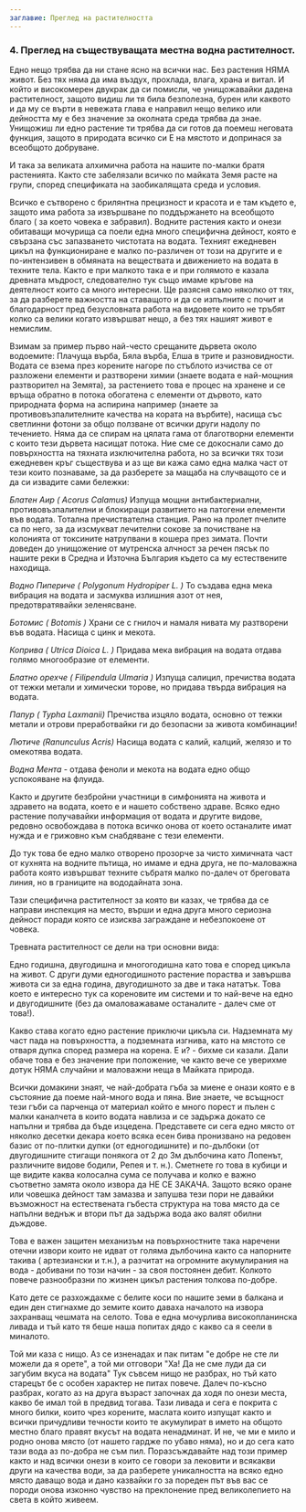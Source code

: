 ```yaml
---
заглавие: Преглед на растителността
---
```

### 4. Преглед на съществуващата местна водна растителност.
Едно нещо трябва да ни стане ясно на всички нас. Без растения НЯМА живот. Без тях няма да има въздух, прохлада, влага, храна и витал. И който и високомерен двукрак да си помисли, че унищожавайки дадена растителност, защото видиш ли тя била безполезна, бурен или каквото и да му се върти в невежата глава е направил нещо велико или дейността му е без значение за околната среда трябва да знае. Унищожиш ли едно растение ти трябва да си готов да поемеш неговата функция, защото в природата всичко си Е на мястото и допринася за всеобщото добруване. 

И така за великата алхимична работа на нашите по-малки братя растенията. Както сте забелязали всичко по майката Земя расте на групи, според спецификата на заобикалящата среда и условия. 

Всичко е сътворено с брилянтна прецизност и красота и е там където е, защото има работа за извършване по поддържането на всеобщото благо ( за което човека е забравил). Водните растения както и онези обитаващи мочурища са поели една много специфична  дейност, която е свързана със запазването чистотата на водата. Техният ежедневен цикъл на функциониране е малко по-различен от този на другите и е по-интензивен в обмяната на веществата и движението на водата в техните тела. 
Както е при малкото така е и при голямото е казала древната мъдрост, следователно тук също имаме кръгове на деятелност които са много интересни. Ще разясня само няколко от тях, за да разберете важността на ставащото и да се изпълните с почит и благодарност пред безусловната работа на видовете които не тръбят колко са велики когато извършват нещо, а без тях нашият живот е немислим. 

Взимам за пример първо най-често срещаните дървета около водоемите: Плачуща върба, Бяла върба, Елша в трите и разновидности. Водата се взема през корените нагоре по стъблото изчиства се от разложени елементи и разтворени химии (знаете водата е най-мощния разтворител на Земята), за растението това е процес на хранене и се връща обратно в потока обогатена с елементи от дървото, като природната форма на аспирина например (знаете за противовъзпалителните качества на кората на върбите), насища със светлинни фотони за общо ползване от всички други надолу по течението. Няма да се спирам на цялата гама от благотворни елементи с които тези дървета насищат потока. Ние сме се докоснали само до повърхността на тяхната изключителна работа, но за всички тях този ежедневен кръг съществува и аз ще ви кажа само една малка част от тези които познаваме, за да разберете за мащаба на случващото се и да си извадите сами бележки: 

*Блатен Аир ( Acorus Calamus)* Изпуща мощни антибактериални, противовъзпалителни и блокиращи развитието на патогени елементи във водата. Тотална пречиствателна станция. Рано на пролет пчелите са по него, за да изсмукват лечителни сокове за почистване на колонията от токсините натрупвани в кошера през зимата. Почти доведен до унищожение от мутренска алчност за речен пясък по нашите реки в Средна и Източна България където са му естествените находища.

*Водно Пипериче ( Polygonum Hydropiper L. )* То създава една мека вибрация на водата и засмуква излишния азот от нея, предотвратявайки зеленясване. 

*Ботомис ( Botomis )* Храни се с гнилоч и намаля нивата му разтворени във водата. Насища с цинк и мекота.

*Коприва ( Utrica Dioica L. )* Придава мека вибрация на водата отдава голямо многообразие от елементи. 

*Блатно орехче ( Filipendula Ulmaria )* Изпуща салицил, пречиства водата от тежки метали и химически торове, но придава твърда вибрация на водата. 

*Папур ( Typha Laxmanii)* Пречиства изцяло водата, основно от тежки метали и отрови преработвайки ги до безопасни за живота комбинации!

*Лютиче (Ranunculus Acris)* Насища водата с калий, калций, желязо и то омекотява водата.

*Водна Мента* - отдава феноли и мекота на водата едно общо успокояване на флуида. 
      
Както и другите безбройни участници в симфонията на живота и здравето на водата, което е и нашето собствено здраве. Всяко едно растение получавайки информация от водата и другите видове, редовно освобождава в потока всичко онова от което останалите имат нужда и е грижовно към снабдяване с тези елементи. 

До тук това бе едно малко отворено прозорче за чисто химичната част от кухнята на водните пътища, но имаме и една друга, не по-маловажна работа която извършват техните събратя малко по-далеч от бреговата линия, но в границите на вододайната зона. 
    
Тази специфична растителност за която ви казах, че трябва да се направи инспекция на место, върши и една друга много сериозна дейност поради която се изисква заграждане и небезпокоене от човека. 
  
Тревната растителност се дели на три основни вида:

Едно годишна, двугодишна и многогодишна като това е според цикъла на живот. С други думи едногодишното растение пораства и завършва живота си за една година, двугодишното за две и така нататък. Това което е интересно тук са кореновите им системи и то най-вече на едно и двугодишните (без да омаловажаваме останалите - далеч сме от това!).

Какво става когато едно растение приключи цикъла си. Надземната му част пада на повърхността, а подземната изгнива, като на мястото се отваря дупка според размера на корена. Е и? - бихме си казали. Дали обаче това е без значение при положение, че както вече се уверихме дотук НЯМА случайни и маловажни неща в Майката природа. 

  Всички домакини знаят, че най-добрата гъба за миене е онази която е в състояние да поеме най-много вода и пяна. Вие знаете, че всъщност тези гъби са парченца от материал който е много порест и пълен с малки каналчета в които водата навлиза и се задържа докато се напълни и трябва да бъде изцедена. Представете си сега едно място от няколко десетки декара което всяка есен бива пронизвано на редовен базис от по-плитки дупки (от едногодишните) и по-дълбоки (от двугодишните стигащи понякога от 2 до 3м дълбочина като Лопенът, различните видове бодили, Репея и т. н.). Сметнете го това в кубици и ще видите каква колосална сума се получава и колко е важно съответно замята около извора да НЕ СЕ ЗАКАЧА. Защото всяко оране или човешка дейност там замазва и запушва тези пори не давайки възможност на естествената гъбеста структура на това място да се напълни веднъж и втори път да задържа вода ако валят обилни дъждове. 
  
  Това е важен защитен механизъм на повърхностните така наречени отечни извори които не идват от голяма дълбочина както са напорните такива ( артезиански и т.н.), а разчитат на огромните акумулирания на вода - добивани по този начин - за своя постоянен дебит. Колкото повече разнообразни по жизнен цикъл растения толкова по-добре. 
    
  Като дете се разхождахме с белите коси по нашите земи в балкана и един ден стигнахме до земите които даваха началото на извора захранващ чешмата на селото. Това е една мочурлива високопланинска ливада и тъй като тя беше наша попитах дядо с какво са я сеели в миналото.
  
  Той ми каза с нищо. Аз се изненадах и пак питам "е добре не сте ли можели да я орете", а той ми отговори "Ха! Да не сме луди да си загубим вкуса на водата" Тук съвсем нищо не разбрах, но тъй като старецът бе с особен характер не питах повече. Далеч по-късно разбрах, когато аз на друга възраст започнах да ходя по онези места, какво бе имал той в предвид тогава. Тази ливада и сега е покрита с много билки, които чрез корените, маслата които изпущат както и всички причудливи течности които те акумулират в името на общото местно благо правят вкусът на водата ненадминат. И не, че ми е мило и родно онова място (от нашето гардже по убаво няма), но и до сега като тази вода аз по-добра не съм пил.  Поразсъждавайте над този пример както и над всички онези в които се говори за лековити и всякакви други на качества води, за да разберете уникалността на всяко едно място даващо вода и дано казвайки го за пореден път във вас се породи онова изконно чувство на преклонение пред великолепието на света в който живеем. 